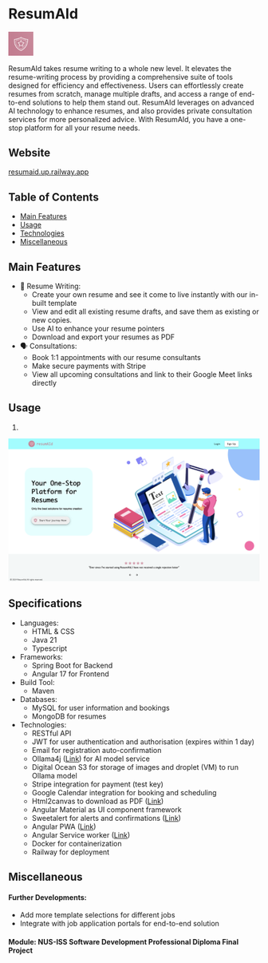 # ResumAId

<p>
    <img src="final-project-backend-resumaid/src/main/resources/static/assets/Resumaid symbol 2.png" alt="Resumaid Logo" width="50">
</p>

ResumAId takes resume writing to a whole new level. It elevates the resume-writing process by providing a comprehensive suite of tools designed for efficiency and effectiveness. Users can effortlessly create resumes from scratch, manage multiple drafts, and access a range of end-to-end solutions to help them stand out. ResumAId leverages on advanced AI technology to enhance resumes, and also provides private consultation services for more personalized advice. With ResumAId, you have a one-stop platform for all your resume needs.

## Website

[resumaid.up.railway.app](https://resumaid.up.railway.app)

## Table of Contents

- [Main Features](#main-features)
- [Usage](#usage)
- [Technologies](#technologies)
- [Miscellaneous](#miscellaneous)

## Main Features

- 📄 Resume Writing:
  - Create your own resume and see it come to live instantly with our in-built template
  - View and edit all existing resume drafts, and save them as existing or new copies.
  - Use AI to enhance your resume pointers
  - Download and export your resumes as PDF
- 🗣️ Consultations:
  - Book 1:1 appointments with our resume consultants
  - Make secure payments with Stripe
  - View all upcoming consultations and link to their Google Meet links directly

## Usage

1.

<img src="final-project-backend-resumaid/src/main/resources/static/assets/Landing-page.png" width="700px">

## Specifications

- Languages:
  - HTML & CSS
  - Java 21
  - Typescript
- Frameworks:
  - Spring Boot for Backend
  - Angular 17 for Frontend
- Build Tool:
  - Maven
- Databases:
  - MySQL for user information and bookings
  - MongoDB for resumes
- Technologies:
  - RESTful API
  - JWT for user authentication and authorisation (expires within 1 day)
  - Email for registration auto-confirmation
  - Ollama4j ([Link](https://github.com/amithkoujalgi/ollama4j)) for AI model service
  - Digital Ocean S3 for storage of images and droplet (VM) to run Ollama model
  - Stripe integration for payment (test key)
  - Google Calendar integration for booking and scheduling
  - Html2canvas to download as PDF ([Link](https://www.npmjs.com/package/html2canvas/v/1.4.1))
  - Angular Material as UI component framework
  - Sweetalert for alerts and confirmations ([Link](https://www.npmjs.com/package/sweetalert))
  - Angular PWA ([Link](https://www.npmjs.com/package/@angular/pwa))
  - Angular Service worker ([Link](https://www.npmjs.com/package/@angular/service-worker))
  - Docker for containerization
  - Railway for deployment

## Miscellaneous

#### Further Developments:

- Add more template selections for different jobs
- Integrate with job application portals for end-to-end solution

#### Module: NUS-ISS Software Development Professional Diploma Final Project
